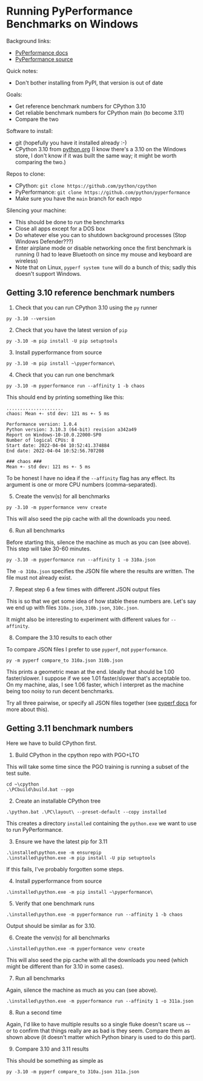 Running PyPerformance Benchmarks on Windows
===========================================

Background links:
- [PyPerformance docs](https://pyperformance.readthedocs.io/)
- [PyPerformance source](https://github.com/python/pyperformance)

Quick notes:
- Don't bother installing from PyPI, that version is out of date

Goals:
- Get reference benchmark numbers for CPython 3.10
- Get reliable benchmark numbers for CPython main (to become 3.11)
- Compare the two

Software to install:
- git (hopefully you have it installed already :-)
- CPython 3.10 from
  [python.org](https://www.python.org/ftp/python/3.10.4/python-3.10.4-amd64.exe)
  (I know there's a 3.10 on the Windows store,
  I don't know if it was built the same way;
  it might be worth comparing the two.)

Repos to clone:
- CPython: `git clone https://github.com/python/cpython`
- PyPerformance: `git clone https://github.com/python/pyperformance`
- Make sure you have the `main` branch for each repo

Silencing your machine:
- This should be done to *run* the benchmarks
- Close all apps except for a DOS box
- Do whatever else you can to shutdown background processes
  (Stop Windows Defender???)
- Enter airplane mode or disable networking
  once the first benchmark is running
  (I had to leave Bluetooth on since my mouse and keyboard are wireless)
- Note that on Linux, `pyperf system tune` will do a bunch
  of this; sadly this doesn't support Windows.

Getting 3.10 reference benchmark numbers
----------------------------------------

1. Check that you can run CPython 3.10 using the `py` runner
```
py -3.10 --version
```

2. Check that you have the latest version of `pip`
```
py -3.10 -m pip install -U pip setuptools
```

3. Install pyperformance from source
```
py -3.10 -m pip install ~\pyperformance\
```

4. Check that you can run one benchmark
```
py -3.10 -m pyperformance run --affinity 1 -b chaos
```
This should end by printing something like this:
```
.....................
chaos: Mean +- std dev: 121 ms +- 5 ms

Performance version: 1.0.4
Python version: 3.10.3 (64-bit) revision a342a49
Report on Windows-10-10.0.22000-SP0
Number of logical CPUs: 8
Start date: 2022-04-04 10:52:41.374884
End date: 2022-04-04 10:52:56.707208

### chaos ###
Mean +- std dev: 121 ms +- 5 ms
```
To be honest I have no idea if the `--affinity` flag has any effect.
Its argument is one or more CPU numbers (comma-separated).

5. Create the venv(s) for all benchmarks
```
py -3.10 -m pyperformance venv create
```
This will also seed the pip cache with all the downloads you need.

6. Run all benchmarks

Before starting this, silence the machine as much as you can
(see above).
This step will take 30-60 minutes.
```
py -3.10 -m pyperformance run --affinity 1 -o 310a.json
```
The `-o 310a.json` specifies the JSON file where the results are written.
The file must not already exist.

7. Repeat step 6 a few times with different JSON output files

This is so that we get some idea of how stable these numbers are.
Let's say we end up with files `310a.json`, `310b.json`, `310c.json`.

It might also be interesting to experiment with different values for `--affinity`.

8. Compare the 3.10 results to each other

To compare JSON files I prefer to use `pyperf`, not `pyperformance`.
```
py -m pyperf compare_to 310a.json 310b.json
```
This prints a geometric mean at the end.
Ideally that should be 1.00 faster/slower.
I suppose if we see 1.01 faster/slower that's acceptable too.
On my machine, alas, I see 1.06 faster, which I interpret as
the machine being too noisy to run decent benchmarks.

Try all three pairwise, or specify all JSON files together
(see [pyperf docs](https://pyperf.readthedocs.io/en/latest/analyze.html)
for more about this).

Getting 3.11 benchmark numbers
------------------------------

Here we have to build CPython first.

1. Build CPython in the cpython repo with PGO+LTO

This will take some time since the PGO training is running a subset
of the test suite.
```
cd ~\cpython
.\PCbuild\build.bat --pgo
```

2. Create an installable CPython tree
```
.\python.bat .\PC\layout\ --preset-default --copy installed
```
This creates a directory `installed` containing the `python.exe`
we want to use to run PyPerformance.

3. Ensure we have the latest pip for 3.11
```
.\installed\python.exe -m ensurepip
.\installed\python.exe -m pip install -U pip setuptools
```
If this fails, I've probably forgotten some steps.

4. Install pyperformance from source
```
.\installed\python.exe -m pip install ~\pyperformance\
```

5. Verify that one benchmark runs
```
.\installed\python.exe -m pyperformance run --affinity 1 -b chaos
```
Output should be similar as for 3.10.

6. Create the venv(s) for all benchmarks
```
.\installed\python.exe -m pyperformance venv create
```
This will also seed the pip cache with all the downloads you need
(which might be different than for 3.10 in some cases).

7. Run all benchmarks

Again, silence the machine as much as you can (see above).
```
.\installed\python.exe -m pyperformance run --affinity 1 -o 311a.json
```

8. Run a second time

Again, I'd like to have multiple results so a single fluke doesn't scare us
-- or to confirm that things really are as bad is they seem.
Compare them as shown above
(it doesn't matter which Python binary is used to do this part).

9. Compare 3.10 and 3.11 results

This should be something as simple as
```
py -3.10 -m pyperf compare_to 310a.json 311a.json
```
